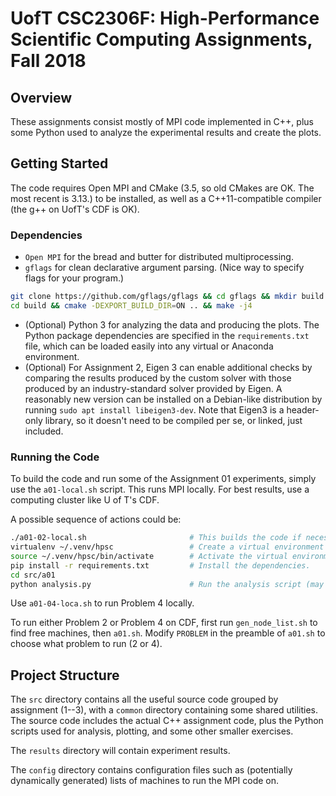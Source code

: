 # UofT CSC2306F: High-Performance Scientific Computing Assignments, Fall 2018

## Overview

These assignments consist mostly of MPI code implemented in C++, plus some Python used to analyze the experimental
results and create the plots.

## Getting Started

The code requires Open MPI and CMake (3.5, so old CMakes are OK. The most recent is 3.13.) to be installed, as well 
as a C++11-compatible compiler (the g++ on UofT's CDF is OK).


### Dependencies

 - `Open MPI` for the bread and butter for distributed multiprocessing.
 - `gflags`  for clean declarative argument parsing. (Nice way to specify flags for your program.)
```bash
git clone https://github.com/gflags/gflags && cd gflags && mkdir build
cd build && cmake -DEXPORT_BUILD_DIR=ON .. && make -j4
```
 - (Optional) Python 3 for analyzing the data and producing the plots. The Python package dependencies are 
 specified in the `requirements.txt` file, which can be loaded easily into any virtual or Anaconda environment.
 - (Optional) For Assignment 2, Eigen 3 can enable additional checks by comparing the results produced by the custom 
 solver with those produced by an industry-standard solver provided by Eigen. A reasonably new version can be 
 installed on a Debian-like distribution by running `sudo apt install libeigen3-dev`. Note that Eigen3 is a 
 header-only library, so it doesn't need to be compiled per se, or linked, just included.
 
 
### Running the Code

To build the code and run some of the Assignment 01 experiments, simply use the `a01-local.sh` script.
This runs MPI locally. For best results, use a computing cluster like U of T's CDF.

A possible sequence of actions could be:

```bash
./a01-02-local.sh                       # This builds the code if necessary and starts an experiment.
virtualenv ~/.venv/hpsc                 # Create a virtual environment for the Python packages.
source ~/.venv/hpsc/bin/activate        # Activate the virtual environment.
pip install -r requirements.txt         # Install the dependencies.
cd src/a01
python analysis.py                      # Run the analysis script (may need to modify what directory it reads from).
```

Use `a01-04-loca.sh` to run Problem 4 locally.

To run either Problem 2 or Problem 4 on CDF, first run `gen_node_list.sh` to find free machines, then `a01.sh`.
Modify `PROBLEM` in the preamble of `a01.sh` to choose what problem to run (2 or 4).
    
 

## Project Structure

The `src` directory contains all the useful source code grouped by assignment (1--3), with a `common` directory 
containing some shared utilities. The source code includes the actual C++ assignment code, plus the Python 
scripts used for analysis, plotting, and some other smaller exercises.

The `results` directory will contain experiment results.

The `config` directory contains configuration files such as (potentially dynamically generated) lists of machines to 
run the MPI code on.
